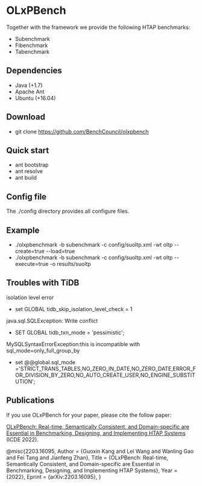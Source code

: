 # OLxPBench

Together with the framework we provide the following HTAP benchmarks:
  * Subenchmark
  * Fibenchmark
  * Tabenchmark
  
## Dependencies

+ Java (+1.7)
+ Apache Ant
+ Ubuntu (+16.04)

## Download
 + git clone https://github.com/BenchCouncil/olxpbench

## Quick start
+ ant bootstrap
+ ant resolve
+ ant build

## Config file
The ./config directory provides all configure files.

## Example

+ ./olxpbenchmark -b subenchmark -c config/suoltp.xml -wt oltp --create=true --load=true
+ ./olxpbenchmark -b subenchmark -c config/suoltp.xml -wt oltp --execute=true -o results/suoltp

## Troubles with TiDB
isolation level error
+ set GLOBAL tidb_skip_isolation_level_check = 1


java.sql.SQLException: Write conflict
+ SET GLOBAL tidb_txn_mode = 'pessimistic';


MySQLSyntaxErrorException:this is incompatible with sql_mode=only_full_group_by
+ set @@global.sql_mode ='STRICT_TRANS_TABLES,NO_ZERO_IN_DATE,NO_ZERO_DATE,ERROR_FOR_DIVISION_BY_ZERO,NO_AUTO_CREATE_USER,NO_ENGINE_SUBSTITUTION';

## Publications
If you use OLxPBench for your paper, please cite the follow paper:

[OLxPBench: Real-time, Semantically Consistent, and Domain-specific are Essential in Benchmarking, Designing, and Implementing HTAP Systems](https://arxiv.org/abs/2203.16095) (ICDE 2022).

@misc{2203.16095,
Author = {Guoxin Kang and Lei Wang and Wanling Gao and Fei Tang and Jianfeng Zhan},
Title = {OLxPBench: Real-time, Semantically Consistent, and Domain-specific are Essential in Benchmarking, Designing, and Implementing HTAP Systems},
Year = {2022},
Eprint = {arXiv:2203.16095},
}
